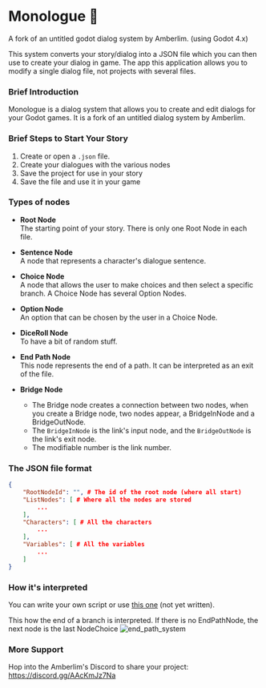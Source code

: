 # Monologue 🦖
A fork of an untitled godot dialog system by Amberlim. (using Godot 4.x)

This system converts your story/dialog into a JSON file which you can then use to create your dialog in game.
The app this application allows you to modify a single dialog file, not projects with several files.

### Brief Introduction

Monologue is a dialog system that allows you to create and edit dialogs for your Godot games. It is a fork of an untitled dialog system by Amberlim.


### Brief Steps to Start Your Story
1. Create or open a `.json` file.
2. Create your dialogues with the various nodes
3. Save the project for use in your story
4. Save the file and use it in your game


### Types of nodes
 - **Root Node**<br>
	The starting point of your story. There is only one Root Node in each file.

- **Sentence Node**<br>
	A node that represents a character's dialogue sentence.

- **Choice Node**<br>
	A node that allows the user to make choices and then select a specific branch. A Choice Node has several Option Nodes.

- **Option Node**<br>
	An option that can be chosen by the user in a Choice Node.

- **DiceRoll Node**<br>
	To have a bit of random stuff.

- **End Path Node**<br>
	This node represents the end of a path. It can be interpreted as an exit of the file.

- **Bridge Node**<br>
	- The Bridge node creates a connection between two nodes, when you create a Bridge node, two nodes appear, a BridgeInNode and a BridgeOutNode.
	- The `BridgeInNode` is the link's input node, and the `BridgeOutNode` is the link's exit node.
	- The modifiable number is the link number.


### The JSON file format
```json
{
	"RootNodeId": "", # The id of the root node (where all start)
	"ListNodes": [ # Where all the nodes are stored
		...
	],
	"Characters": [ # All the characters
		...
	],
	"Variables": [ # All the variables
		...
	]
}
```


### How it's interpreted
You can write your own script or use [this one]() (not yet written).

This how the end of a branch is interpreted.
If there is no EndPathNode, the next node is the last NodeChoice
![end_path_system](./doc/end_path.png)


### More Support
Hop into the Amberlim's Discord to share your project: https://discord.gg/AAcKmJz7Na
